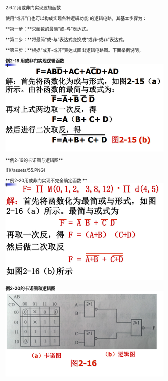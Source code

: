 2.6.2 用或非门实现逻辑函数 <p>
使用“或非”门也可以构成实现各种逻辑功能 的逻辑电路，其基本步骤为： <p>
**第一步：**求函数的最简“或-与”表达式。 <P>
**第二步：**将最简“或-与”表达式变换成“或非-或非”表达式。 <p>
**第三步：**根据“或非-或非”表达式画出逻辑电路图。下面举例说明。
 
**例2-19 用或非门实现逻辑函数**
![](/assets/54.PNG) 
<p>
**例2-19的卡诺图与逻辑图**<p>
![](/assets/55.PNG)
 
**例2-20用或非门实现不完全确定函数 **
![](/assets/56.PNG)

**例2-20的卡诺图和逻辑图**
![](/assets/57.PNG) 



